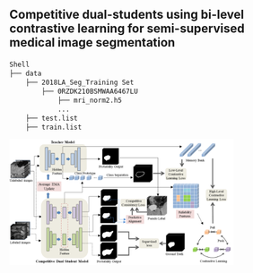 ## Competitive dual-students using bi-level contrastive learning for semi-supervised medical image segmentation
```
Shell
├── data
    ├── 2018LA_Seg_Training Set
        ├── 0RZDK210BSMWAA6467LU
            ├── mri_norm2.h5
            ...
    ├── test.list
    ├── train.list
```
<img src='./figures/flow.png' width=400>
